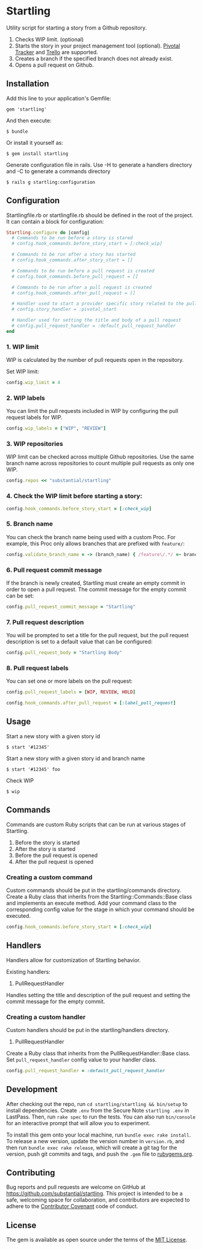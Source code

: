 # Startling

Utility script for starting a story from a Github repository.

1. Checks WIP limit. (optional)
1. Starts the story in your project management tool (optional).
   [Pivotal Tracker](https://rubygems.org/gems/startling_pivotal) and
   [Trello](https://rubygems.org/gems/startling_trello) are
   supported.
1. Creates a branch if the specified branch does not already exist.
1. Opens a pull request on Github.

## Installation

Add this line to your application's Gemfile:

    gem 'startling'

And then execute:

    $ bundle

Or install it yourself as:

    $ gem install startling

Generate configuration file in rails. 
Use -H to generate a handlers directory and -C to generate a commands directory

    $ rails g startling:configuration 

## Configuration

Startlingfile.rb or startlingfile.rb should be defined in the root of the
project. It can contain a block for configuration:

```ruby
Startling.configure do |config|
  # Commands to be run before a story is stared
  # config.hook_commands.before_story_start = [:check_wip]

  # Commands to be run after a story has started
  # config.hook_commands.after_story_start = []

  # Commands to be run before a pull request is created
  # config.hook_commands.before_pull_request = []

  # Commands to be run after a pull request is created
  # config.hook_commands.after_pull_request = []

  # Handler used to start a provider specific story related to the pull request
  # config.story_handler = :pivotal_start

  # Handler used for setting the title and body of a pull request
  # config.pull_request_handler = :default_pull_request_handler
end
```

### 1. WIP limit

WIP is calculated by the number of pull requests open in the repository. 

Set WIP limit:

```ruby
config.wip_limit = 4
```

### 2. WIP labels

You can limit the pull requests included in WIP by configuring the pull request
labels for WIP.

```ruby
config.wip_labels = ["WIP", "REVIEW"]
```

### 3. WIP repositories

WIP limit can be checked across multiple Github repositories. Use the same
branch name across repositories to count multiple pull requests as only one WIP.

```ruby
config.repos << "substantial/startling"
```

### 4. Check the WIP limit before starting a story:

```ruby
config.hook_commands.before_story_start = [:check_wip]
```

### 5. Branch name

You can check the branch name being used with a custom Proc. For example, this
Proc only allows branches that are prefixed with `feature/`:

```ruby
config.validate_branch_name = -> (branch_name) { /feature\/.*/ =~ branch_name }
```

### 6. Pull request commit message

If the branch is newly created, Startling must create an empty commit in order
to open a pull request. The commit message for the empty commit can be set:

```ruby
config.pull_request_commit_message = "Startling"
```

### 7. Pull request description

You will be prompted to set a title for the pull request, but the pull request
description is set to a default value that can be configured:

```ruby
config.pull_request_body = "Startling Body"
```

### 8. Pull request labels

You can set one or more labels on the pull request:

```ruby
config.pull_request_labels = [WIP, REVIEW, HOLD]

config.hook_commands.after_pull_request = [:label_pull_request]
```

## Usage

Start a new story with a given story id

    $ start '#12345'

Start a new story with a given story id and branch name

    $ start '#12345' foo

Check WIP

    $ wip

## Commands

Commands are custom Ruby scripts that can be run at various stages of Startling.

1. Before the story is started
1. After the story is started
1. Before the pull request is opened
1. After the pull request is opened

### Creating a custom command

Custom commands should be put in the startling/commands directory. Create a
Ruby class that inherits from the Startling::Commands::Base class and
implements an execute method. Add your command class to the corresponding
config value for the stage in which your command should be executed.

```ruby
config.hook_commands.before_story_start = [:check_wip]
```

## Handlers

Handlers allow for customization of Startling behavior.

Existing handlers:

1. PullRequestHandler

Handles setting the title and description of the pull request and setting the
commit message for the empty commit.

### Creating a custom handler

Custom handlers should be put in the startling/handlers directory.

1. PullRequestHandler

Create a Ruby class that inherits from the PullRequestHandler::Base class. Set
`pull_request_handler` config value to your handler class.

```ruby
config.pull_request_handler = :default_pull_request_handler
```

## Development

After checking out the repo, run `cd startling/startling && bin/setup` to
install dependencies. Create `.env` from the Secure Note `startling .env` in
LastPass. Then, run `rake spec` to run the tests. You can also run
`bin/console` for an interactive prompt that will allow you to experiment.

To install this gem onto your local machine, run `bundle exec rake install`.
To release a new version, update the version number in `version.rb`, and then
run `bundle exec rake release`, which will create a git tag for the version,
push git commits and tags, and push the `.gem` file to
[rubygems.org](https://rubygems.org).

## Contributing

Bug reports and pull requests are welcome on GitHub at
https://github.com/substantial/startling. This project is intended to be a safe,
welcoming space for collaboration, and contributors are expected to adhere to
the [Contributor Covenant](http://contributor-covenant.org) code of conduct.

## License

The gem is available as open source under the terms of the
[MIT License](http://opensource.org/licenses/MIT).
